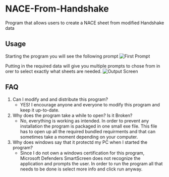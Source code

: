 # NACE-From-Handshake
Program that allows users to create a NACE sheet from modified Handshake data

## Usage

Starting the program you will see the following prompt
![First Prompt](https://i.imgur.com/Yyq9X7R.png)

Putting in the required data will give you multiple prompts to chose from in orer to select exactly what sheets are needed.
![Output Screen](https://i.imgur.com/ECdDtO8.png)

## FAQ
1. Can I modify and and distribute this program?
   * YES! I encourage anyone and everyone to modify this program and keep it up-to-date. 
2. Why does the program take a while to open? Is it Broken?
   * No, everything is working as intended. In order to prevent any installation the program is packaged in one small exe file. This file has to open up all the required bundled requirments and that can sometimes take a moment depending on your computer.
3. Why does windows say that it protectd my PC when I started the program?
   * Since I do not own a windows certification for this program, Microsoft Defenders SmartScreen does not recognize the application and prompts the user. In order to run the program all that needs to be done is select more info and click run anyway.
